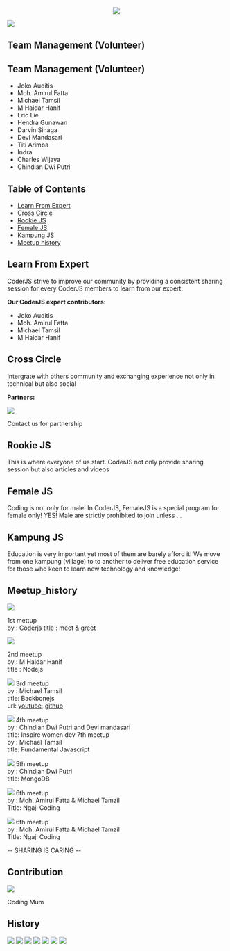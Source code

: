 


<div style="text-align:center"><img src ="./assets/coderjs.png" /></div>

![](./assets/activity/meet7.jpg)
 ## Team Management (Volunteer)
 ## Team Management (Volunteer)
- Joko Auditis
- Moh. Amirul Fatta
- Michael Tamsil
- M Haidar Hanif
- Eric Lie
- Hendra Gunawan
- Darvin Sinaga
- Devi Mandasari
- Titi Arimba
- Indra
- Charles Wijaya
- Chindian Dwi Putri

## Table of Contents

- [Learn From Expert](#learn-from-expert)
- [Cross Circle](#cross-circle)
- [Rookie JS](#rookie-js)
- [Female JS](#female-js)
- [Kampung JS](#kampung-js)
- [Meetup history](#meetup_history)

## Learn From Expert

CoderJS strive to improve our community by providing a consistent sharing session
for every CoderJS members to learn from our expert.

**Our CoderJS expert contributors:**

- Joko Auditis
- Moh. Amirul Fatta
- Michael Tamsil
- M Haidar Hanif

## Cross Circle

Intergrate with others community and exchanging experience not only in technical but also social

**Partners:**

![](./assets/partners.jpg)

Contact us for partnership

## Rookie JS

This is where everyone of us start. CoderJS not only provide sharing session but also articles and videos

## Female JS

Coding is not only for male! In CoderJS, FemaleJS is a special program for female only! YES! Male are strictly
prohibited to join unless ...

## Kampung JS

Education is very important yet most of them are barely afford it! We move from one kampung (village) to
to another to deliver free education service for those who keen to learn new technology and knowledge!

## Meetup_history
![](./assets/initial.jpg)

1st mettup  
by :  Coderjs
title : meet & greet

![](./assets/nodejs.jpg)

2nd meetup  
by : M Haidar Hanif  
title : Nodejs  

![](./assets/backbone.jpg)
3rd meetup  
by : Michael Tamsil  
title: Backbonejs  
url: [youtube](https://www.youtube.com/watch?v=WZ8kB8sfrXo&t=23s),
[github](https://github.com/michaeltamsil/management_sekolah2/tree/master)

![](./assets/female.jpg)
4th meetup  
by : Chindian Dwi Putri and Devi mandasari  
title: Inspire women dev
7th meetup  
by : Michael Tamsil  
title: Fundamental Javascript

![](./assets/mongodb.jpg)
5th meetup  
by : Chindian Dwi Putri  
title: MongoDB

![](./assets/ngajicoding.jpg)
6th meetup  
by : Moh. Amirul Fatta & Michael Tamzil  
Title: Ngaji Coding  

![](./assets/coderjs.jpg)
6th meetup  
by : Moh. Amirul Fatta & Michael Tamzil  
Title: Ngaji Coding  

-- SHARING IS CARING --

## Contribution

![](./assets/contribute.jpg)

Coding Mum   

## History
![](./assets/activity/meet7.jpg)
![](./assets/activity/meet6.jpg)
![](./assets/activity/meet5.jpg)
![](./assets/activity/meet.jpg)
![](./assets/activity/meet1.jpg)
![](./assets/activity/meet2.jpg)
![](./assets/activity/meet4.jpg)

   
  
